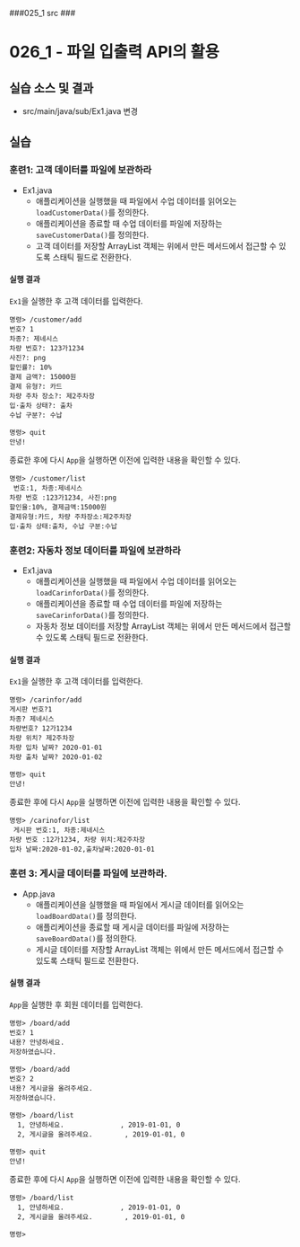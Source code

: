 ###025_1 src ###

# 026_1 - 파일 입출력 API의 활용

## 실습 소스 및 결과
 
- src/main/java/sub/Ex1.java 변경


## 실습

### 훈련1: 고객 데이터를 파일에 보관하라

- Ex1.java
  - 애플리케이션을 실행했을 때 파일에서 수업 데이터를 읽어오는 `loadCustomerData()`를 정의한다.
  - 애플리케이션을 종료할 때 수업 데이터를 파일에 저장하는 `saveCustomerData()`를 정의한다.
  - 고객 데이터를 저장할 ArrayList 객체는 위에서 만든 메서드에서 접근할 수 있도록 스태틱 필드로 전환한다.

#### 실행 결과

`Ex1`을 실행한 후 고객 데이터를 입력한다.

```
명령> /customer/add
번호? 1
차종?: 제네시스
차량 번호?: 123가1234
사진?: png
할인률?: 10%
결제 금액?: 15000원
결제 유형?: 카드
차량 주차 장소?: 제2주차장
입·출차 상태?: 출차
수납 구분?: 수납

명령> quit
안녕!
```

종료한 후에 다시 `App`을 실행하면 이전에 입력한 내용을 확인할 수 있다.

```
명령> /customer/list
 번호:1, 차종:제네시스
차량 번호 :123가1234, 사진:png
할인율:10%, 결제금액:15000원
결제유형:카드, 차량 주차장소:제2주차장
입·출차 상태:출차, 수납 구분:수납

```
### 훈련2: 자동차 정보 데이터를 파일에 보관하라

- Ex1.java
  - 애플리케이션을 실행했을 때 파일에서 수업 데이터를 읽어오는 `loadCarinforData()`를 정의한다.
  - 애플리케이션을 종료할 때 수업 데이터를 파일에 저장하는 `saveCarinforData()`를 정의한다.
  - 자동차 정보 데이터를 저장할 ArrayList 객체는 위에서 만든 메서드에서 접근할 수 있도록 스태틱 필드로 전환한다.

#### 실행 결과

`Ex1`을 실행한 후 고객 데이터를 입력한다.

```
명령> /carinfor/add
게시판 번호?1
차종? 제네시스
차량번호? 12가1234
차량 위치? 제2주차장
차량 입차 날짜? 2020-01-01
차량 출차 날짜? 2020-01-02

명령> quit
안녕!
```

종료한 후에 다시 `App`을 실행하면 이전에 입력한 내용을 확인할 수 있다.

```
명령> /carinofor/list
 게시판 번호:1, 차종:제네시스
차량 번호 :12가1234, 차량 위치:제2주차장
입차 날짜:2020-01-02,출차날짜:2020-01-01

```
### 훈련 3: 게시글 데이터를 파일에 보관하라.

- App.java
  - 애플리케이션을 실행했을 때 파일에서 게시글 데이터를 읽어오는 `loadBoardData()`를 정의한다.
  - 애플리케이션을 종료할 때 게시글 데이터를 파일에 저장하는 `saveBoardData()`를 정의한다.
  - 게시글 데이터를 저장할 ArrayList 객체는 위에서 만든 메서드에서 접근할 수 있도록 스태틱 필드로 전환한다.

#### 실행 결과

`App`을 실행한 후 회원 데이터를 입력한다.

```
명령> /board/add
번호? 1
내용? 안녕하세요.
저장하였습니다.

명령> /board/add
번호? 2
내용? 게시글을 올려주세요.
저장하였습니다.

명령> /board/list
  1, 안녕하세요.              , 2019-01-01, 0
  2, 게시글을 올려주세요.        , 2019-01-01, 0

명령> quit
안녕!
```

종료한 후에 다시 `App`을 실행하면 이전에 입력한 내용을 확인할 수 있다.

```
명령> /board/list
  1, 안녕하세요.              , 2019-01-01, 0
  2, 게시글을 올려주세요.        , 2019-01-01, 0

명령> 
```